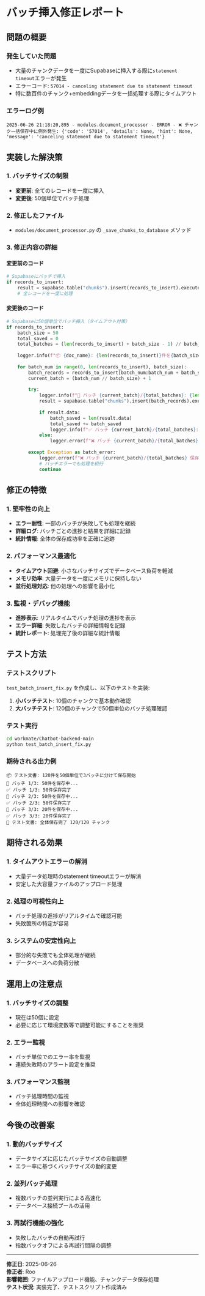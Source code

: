 # バッチ挿入修正レポート

## 問題の概要

### 発生していた問題
- 大量のチャンクデータを一度にSupabaseに挿入する際に`statement timeout`エラーが発生
- エラーコード: `57014 - canceling statement due to statement timeout`
- 特に数百件のチャンク+embeddingデータを一括処理する際にタイムアウト

### エラーログ例
```
2025-06-26 21:18:20,895 - modules.document_processor - ERROR - ❌ チャンク一括保存中に例外発生: {'code': '57014', 'details': None, 'hint': None, 'message': 'canceling statement due to statement timeout'}
```

## 実装した解決策

### 1. バッチサイズの制限
- **変更前**: 全てのレコードを一度に挿入
- **変更後**: 50個単位でバッチ処理

### 2. 修正したファイル
- `modules/document_processor.py` の `_save_chunks_to_database` メソッド

### 3. 修正内容の詳細

#### 変更前のコード
```python
# Supabaseにバッチで挿入
if records_to_insert:
    result = supabase.table("chunks").insert(records_to_insert).execute()
    # 全レコードを一度に処理
```

#### 変更後のコード
```python
# Supabaseに50個単位でバッチ挿入（タイムアウト対策）
if records_to_insert:
    batch_size = 50
    total_saved = 0
    total_batches = (len(records_to_insert) + batch_size - 1) // batch_size
    
    logger.info(f"📦 {doc_name}: {len(records_to_insert)}件を{batch_size}個単位で{total_batches}バッチに分けて保存開始")
    
    for batch_num in range(0, len(records_to_insert), batch_size):
        batch_records = records_to_insert[batch_num:batch_num + batch_size]
        current_batch = (batch_num // batch_size) + 1
        
        try:
            logger.info(f"💾 バッチ {current_batch}/{total_batches}: {len(batch_records)}件を保存中...")
            result = supabase.table("chunks").insert(batch_records).execute()
            
            if result.data:
                batch_saved = len(result.data)
                total_saved += batch_saved
                logger.info(f"✅ バッチ {current_batch}/{total_batches}: {batch_saved}件保存完了")
            else:
                logger.error(f"❌ バッチ {current_batch}/{total_batches} 保存エラー: {result.error}")
                
        except Exception as batch_error:
            logger.error(f"❌ バッチ {current_batch}/{total_batches} 保存中に例外発生: {batch_error}")
            # バッチエラーでも処理を続行
            continue
```

## 修正の特徴

### 1. 堅牢性の向上
- **エラー耐性**: 一部のバッチが失敗しても処理を継続
- **詳細ログ**: バッチごとの進捗と結果を詳細に記録
- **統計情報**: 全体の保存成功率を正確に追跡

### 2. パフォーマンス最適化
- **タイムアウト回避**: 小さなバッチサイズでデータベース負荷を軽減
- **メモリ効率**: 大量データを一度にメモリに保持しない
- **並行処理対応**: 他の処理への影響を最小化

### 3. 監視・デバッグ機能
- **進捗表示**: リアルタイムでバッチ処理の進捗を表示
- **エラー詳細**: 失敗したバッチの詳細情報を記録
- **統計レポート**: 処理完了後の詳細な統計情報

## テスト方法

### テストスクリプト
`test_batch_insert_fix.py` を作成し、以下のテストを実装:

1. **小バッチテスト**: 10個のチャンクで基本動作確認
2. **大バッチテスト**: 120個のチャンクで50個単位のバッチ処理確認

### テスト実行
```bash
cd workmate/Chatbot-backend-main
python test_batch_insert_fix.py
```

### 期待される出力例
```
📦 テスト文書: 120件を50個単位で3バッチに分けて保存開始
💾 バッチ 1/3: 50件を保存中...
✅ バッチ 1/3: 50件保存完了
💾 バッチ 2/3: 50件を保存中...
✅ バッチ 2/3: 50件保存完了
💾 バッチ 3/3: 20件を保存中...
✅ バッチ 3/3: 20件保存完了
🎯 テスト文書: 全体保存完了 120/120 チャンク
```

## 期待される効果

### 1. タイムアウトエラーの解消
- 大量データ処理時のstatement timeoutエラーが解消
- 安定した大容量ファイルのアップロード処理

### 2. 処理の可視性向上
- バッチ処理の進捗がリアルタイムで確認可能
- 失敗箇所の特定が容易

### 3. システムの安定性向上
- 部分的な失敗でも全体処理が継続
- データベースへの負荷分散

## 運用上の注意点

### 1. バッチサイズの調整
- 現在は50個に設定
- 必要に応じて環境変数等で調整可能にすることを推奨

### 2. エラー監視
- バッチ単位でのエラー率を監視
- 連続失敗時のアラート設定を推奨

### 3. パフォーマンス監視
- バッチ処理時間の監視
- 全体処理時間への影響を確認

## 今後の改善案

### 1. 動的バッチサイズ
- データサイズに応じたバッチサイズの自動調整
- エラー率に基づくバッチサイズの動的変更

### 2. 並列バッチ処理
- 複数バッチの並列実行による高速化
- データベース接続プールの活用

### 3. 再試行機能の強化
- 失敗したバッチの自動再試行
- 指数バックオフによる再試行間隔の調整

---

**修正日**: 2025-06-26  
**修正者**: Roo  
**影響範囲**: ファイルアップロード機能、チャンクデータ保存処理  
**テスト状況**: 実装完了、テストスクリプト作成済み